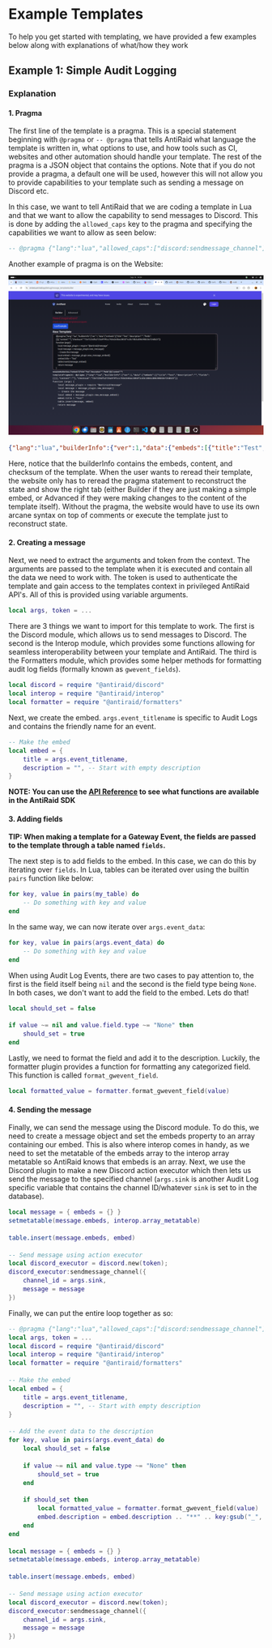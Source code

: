 # Example Templates

To help you get started with templating, we have provided a few examples below along with explanations of what/how they work

## Example 1: Simple Audit Logging

### Explanation

#### 1. Pragma

The first line of the template is a pragma. This is a special statement beginning with ``@pragma`` or ``-- @pragma`` that tells AntiRaid what language the template is written in, what options to use, and how tools such as CI, websites and other automation should handle your template. The rest of the pragma is a JSON object that contains the options. Note that if you do not provide a pragma, a default one will be used, however this will not allow you to provide capabilities to your template such as sending a message on Discord etc.

In this case, we want to tell AntiRaid that we are coding a template in Lua and that we want to allow the capability to send messages to Discord. This is done by adding the ``allowed_caps`` key to the pragma and specifying the capabilities we want to allow as seen below:

```lua
-- @pragma {"lang":"lua","allowed_caps":["discord:sendmessage_channel"]}
```

Another example of pragma is on the Website:

![Pragma on website image](3-example-pragmaimg.png)

```json
{"lang":"lua","builderInfo":{"ver":1,"data":{"embeds":[{"title":"Test","description":"","fields":[]}],"content":""},"checksum":"72e7225dfa2725a979fccc763e2e5bac3855f1cd3c10b5cd00c90b53e724db23"},"allowed_caps":["discord:sendmessage_channel"]}
```

Here, notice that the builderInfo contains the embeds, content, and checksum of the template. When the user wants to reread their template, the website only has to reread the pragma statement to reconstruct the state and show the right tab (either Builder if they are just making a simple embed, or Advanced if they were making changes to the content of the template itself). Without the pragma, the website would have to use its own arcane syntax on top of comments or execute the template just to reconstruct state.

#### 2. Creating a message

Next, we need to extract the arguments and token from the context. The arguments are passed to the template when it is executed and contain all the data we need to work with. The token is used to authenticate the template and gain access to the templates context in privileged AntiRaid API's. All of this is provided using variable arguments.

```lua
local args, token = ...
```

There are 3 things we want to import for this template to work. The first is the Discord module, which allows us to send messages to Discord. The second is the Interop module, which provides some functions allowing for seamless interoperability between your template and AntiRaid. The third is the Formatters module, which provides some helper methods for formatting audit log fields (formally known as ``gwevent_fields``).

```lua
local discord = require "@antiraid/discord"
local interop = require "@antiraid/interop"
local formatter = require "@antiraid/formatters"
```


Next, we create the embed. ``args.event_titlename`` is specific to Audit Logs and contains the friendly name for an event.

```lua
-- Make the embed
local embed = {
    title = args.event_titlename, 
    description = "", -- Start with empty description
}
```

**NOTE: You can use the [API Reference](./2-plugins.md) to see what functions are available in the AntiRaid SDK**

#### 3. Adding fields

**TIP: When making a template for a Gateway Event, the fields are passed to the template through a table named ``fields``.**

The next step is to add fields to the embed. In this case, we can do this by iterating over ``fields``. In Lua, tables can be iterated over using the builtin ``pairs`` function like below:

```lua
for key, value in pairs(my_table) do
    -- Do something with key and value
end
```

In the same way, we can now iterate over ``args.event_data``:

```lua
for key, value in pairs(args.event_data) do
    -- Do something with key and value
end
```

When using Audit Log Events, there are two cases to pay attention to, the first is the field itself being ``nil`` and the second is the field type being ``None``. In both cases, we don't want to add the field to the embed. Lets do that!

```lua
local should_set = false

if value ~= nil and value.field.type ~= "None" then
    should_set = true
end
```

Lastly, we need to format the field and add it to the description. Luckily, the formatter plugin provides a function for formatting any categorized field. This function is called ``format_gwevent_field``. 

```lua
local formatted_value = formatter.format_gwevent_field(value)
```

#### 4. Sending the message

Finally, we can send the message using the Discord module. To do this, we need to create a message object and set the embeds property to an array containing our embed. This is also where interop comes in handy, as we need to set the metatable of the embeds array to the interop array metatable so AntiRaid knows that embeds is an array. Next, we use the Discord plugin to make a new Discord action executor which then lets us send the message to the specified channel (`args.sink` is another Audit Log specific variable that contains the channel ID/whatever `sink` is set to in the database).

```lua
local message = { embeds = {} }
setmetatable(message.embeds, interop.array_metatable)

table.insert(message.embeds, embed)

-- Send message using action executor
local discord_executor = discord.new(token);
discord_executor:sendmessage_channel({
    channel_id = args.sink,
    message = message
})
```

Finally, we can put the entire loop together as so:

```lua
-- @pragma {"lang":"lua","allowed_caps":["discord:sendmessage_channel"]}
local args, token = ...
local discord = require "@antiraid/discord"
local interop = require "@antiraid/interop"
local formatter = require "@antiraid/formatters"

-- Make the embed
local embed = {
    title = args.event_titlename, 
    description = "", -- Start with empty description
}

-- Add the event data to the description
for key, value in pairs(args.event_data) do
    local should_set = false

    if value ~= nil and value.type ~= "None" then
        should_set = true
    end

    if should_set then
        local formatted_value = formatter.format_gwevent_field(value)
        embed.description = embed.description .. "**" .. key:gsub("_", " "):upper() .. "**: " .. formatted_value .. "\n"
    end
end

local message = { embeds = {} }
setmetatable(message.embeds, interop.array_metatable)

table.insert(message.embeds, embed)

-- Send message using action executor
local discord_executor = discord.new(token);
discord_executor:sendmessage_channel({
    channel_id = args.sink,
    message = message
})
```
